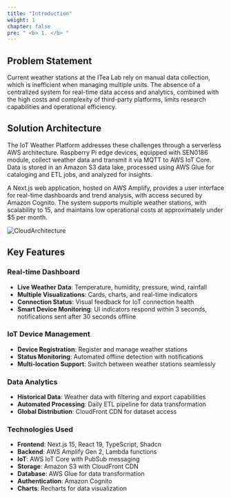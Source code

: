 ```yaml
---
title: "Introduction"
weight: 1
chapter: false
pre: " <b> 1. </b> "
---
```


## Problem Statement

Current weather stations at the ITea Lab rely on manual data collection, which is inefficient when managing multiple units. The absence of a centralized system for real-time data access and analytics, combined with the high costs and complexity of third-party platforms, limits research capabilities and operational efficiency.

## Solution Architecture

The IoT Weather Platform addresses these challenges through a serverless AWS architecture. Raspberry Pi edge devices, equipped with SEN0186 module, collect weather data and transmit it via MQTT to AWS IoT Core. Data is stored in an Amazon S3 data lake, processed using AWS Glue for cataloging and ETL jobs, and analyzed for insights.

A Next.js web application, hosted on AWS Amplify, provides a user interface for real-time dashboards and trend analysis, with access secured by Amazon Cognito. The system supports multiple weather stations, with scalability to 15, and maintains low operational costs at approximately under $5 per month.

![CloudArchitecture](/images/full-architecture.jpg)

## Key Features

### Real-time Dashboard

- **Live Weather Data**: Temperature, humidity, pressure, wind, rainfall
- **Multiple Visualizations**: Cards, charts, and real-time indicators
- **Connection Status**: Visual feedback for IoT connection health
- **Smart Device Monitoring**: UI indicators respond within 3 seconds, notifications sent after 30 seconds offline

### IoT Device Management

- **Device Registration**: Register and manage weather stations
- **Status Monitoring**: Automated offline detection with notifications
- **Multi-location Support**: Switch between weather stations seamlessly

### Data Analytics

- **Historical Data**: Weather data with filtering and export capabilities
- **Automated Processing**: Daily ETL pipeline for data transformation
- **Global Distribution**: CloudFront CDN for dataset access

### Technologies Used

- **Frontend**: Next.js 15, React 19, TypeScript, Shadcn
- **Backend**: AWS Amplify Gen 2, Lambda functions
- **IoT**: AWS IoT Core with PubSub messaging
- **Storage**: Amazon S3 with CloudFront CDN
- **Database**: AWS Glue for data transformation
- **Authentication**: Amazon Cognito
- **Charts**: Recharts for data visualization

